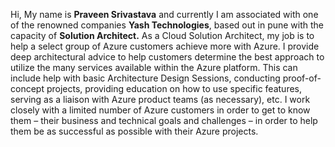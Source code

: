 Hi, My name is **Praveen Srivastava** and currently I am associated with one of the renowned companies **Yash Technologies**, based out in pune with the capacity of **Solution Architect.** 
As a Cloud Solution Architect, my job is to help a select group of Azure customers achieve more with Azure. I provide deep architectural advice to help customers determine the best approach to utilize the many services available within the Azure platform. 
This can include help with basic Architecture Design Sessions, conducting proof-of-concept projects, providing education on how to use specific features, serving as a liaison with Azure product teams (as necessary), etc.
I work closely with a limited number of Azure customers in order to get to know them – their business and technical goals and challenges – in order to help them be as successful as possible with their Azure projects.
